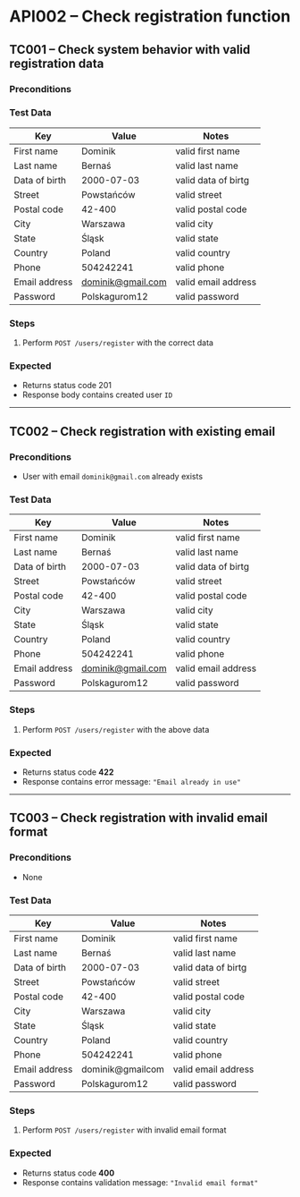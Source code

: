 # API002 – Check registration function

## TC001 – Check system behavior with valid registration data
### Preconditions


### Test Data
| Key           | Value             | Notes               |
|---------------|-------------------|---------------------|
| First name    | Dominik           | valid first name    |
| Last name     | Bernaś            | valid last name     |
| Data of birth | 2000-07-03        | valid data of birtg |
| Street        | Powstańców        | valid street        |
| Postal code   | 42-400            | valid postal code   |
| City          | Warszawa          | valid city          |
| State         | Śląsk             | valid state         |
| Country       | Poland            | valid country       |
| Phone         | 504242241         | valid phone         |
| Email address | dominik@gmail.com | valid email address |
| Password      | Polskagurom12     | valid password      |

### Steps
1. Perform `POST /users/register` with the correct data


### Expected
- Returns status code 201
- Response body contains created user `ID`

-------

## TC002 – Check registration with existing email
### Preconditions
- User with email `dominik@gmail.com` already exists

### Test Data
| Key           | Value             | Notes               |
|---------------|-------------------|---------------------|
| First name    | Dominik           | valid first name    |
| Last name     | Bernaś            | valid last name     |
| Data of birth | 2000-07-03        | valid data of birtg |
| Street        | Powstańców        | valid street        |
| Postal code   | 42-400            | valid postal code   |
| City          | Warszawa          | valid city          |
| State         | Śląsk             | valid state         |
| Country       | Poland            | valid country       |
| Phone         | 504242241         | valid phone         |
| Email address | dominik@gmail.com | valid email address |
| Password      | Polskagurom12     | valid password      |

### Steps
1. Perform `POST /users/register` with the above data

### Expected
- Returns status code **422**
- Response contains error message: `"Email already in use"`


---


## TC003 – Check registration with invalid email format
### Preconditions
- None

### Test Data
| Key           | Value            | Notes               |
|---------------|------------------|---------------------|
| First name    | Dominik          | valid first name    |
| Last name     | Bernaś           | valid last name     |
| Data of birth | 2000-07-03       | valid data of birtg |
| Street        | Powstańców       | valid street        |
| Postal code   | 42-400           | valid postal code   |
| City          | Warszawa         | valid city          |
| State         | Śląsk            | valid state         |
| Country       | Poland           | valid country       |
| Phone         | 504242241        | valid phone         |
| Email address | dominik@gmailcom | valid email address |
| Password      | Polskagurom12    | valid password      |

### Steps
1. Perform `POST /users/register` with invalid email format

### Expected
- Returns status code **400**
- Response contains validation message: `"Invalid email format"`

